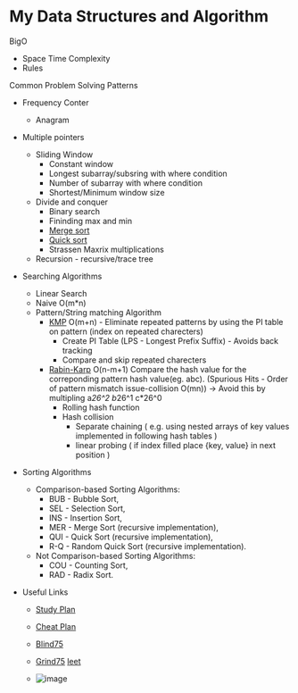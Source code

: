 # My Data Structures and Algorithm


BigO
* Space Time Complexity
* Rules

Common Problem Solving Patterns 
* Frequency Conter
  * Anagram
* Multiple pointers 
  * Sliding Window
    * Constant window
    * Longest subarray/subsring with where condition
    * Number of subarray with where condition
    * Shortest/Minimum window size
  * Divide and conquer
    * Binary search
    * Fininding max and min
    * [Merge sort]
    * [Quick sort]
    * Strassen Maxrix multiplications 
  * Recursion - recursive/trace tree
* Searching Algorithms
  * Linear Search
  * Naive O(m*n)
  * Pattern/String matching Algorithm
    * [KMP] O(m+n) - Eliminate repeated patterns by using the PI table on pattern (index on repeated charecters)
      * Create PI Table (LPS - Longest Prefix Suffix) - Avoids back tracking
      * Compare and skip repeated charecters
    * [Rabin-Karp] O(n-m+1) Compare the hash value for the correponding pattern hash value(eg. abc). (Spurious Hits - Order of pattern mismatch issue-collision O(mn)) -> Avoid this by multipling a*26^2 b*26^1 c*26^0
      * Rolling hash function
      * Hash collision
        * Separate chaining ( e.g. using nested arrays of key values implemented in following hash tables )
        * linear probing ( if index filled place {key, value} in next position )
        
* Sorting Algorithms
  * Comparison-based Sorting Algorithms:
      * BUB - Bubble Sort,
      * SEL - Selection Sort,
      * INS - Insertion Sort,
      * MER - Merge Sort (recursive implementation),
      * QUI - Quick Sort (recursive implementation),
      * R-Q - Random Quick Sort (recursive implementation).
  * Not Comparison-based Sorting Algorithms:
      * COU - Counting Sort,
      * RAD - Radix Sort.
        
* Useful Links
  * [Study Plan]
  * [Cheat Plan]
  * [Blind75]
  * [Grind75] [leet]


  * ![image](https://github.com/MukeshStorge/algorithms/assets/65528044/9e89358f-8851-472b-a514-397a276e6129)

[Merge sort]: https://www.youtube.com/watch?v=mB5HXBb_HY8&list=PLDN4rrl48XKpZkf03iYFl-O29szjTrs_O&index=34
[Quick sort]: https://www.youtube.com/watch?v=7h1s2SojIRw&list=PLDN4rrl48XKpZkf03iYFl-O29szjTrs_O&index=36     
[KMP]: https://www.youtube.com/watch?v=V5-7GzOfADQ
[Rabin-Karp]: https://www.youtube.com/watch?v=qQ8vS2btsxI
[Blind75]: https://leetcode.com/discuss/general-discussion/460599/blind-75-leetcode-questions
[Study Plan]: https://www.techinterviewhandbook.org/coding-interview-study-plan/
[Grind75]: https://www.techinterviewhandbook.org/grind75?weeks=2&hours=16
[leet]: https://leetcode.com/problem-list/ong932e1/
[Cheat Plan]: https://www.techinterviewhandbook.org/algorithms/study-cheatsheet/
